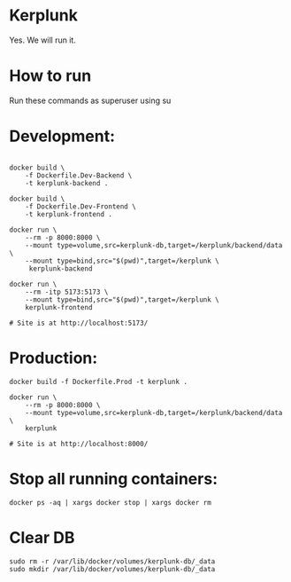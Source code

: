 # Kerplunk
Yes. We will run it.

# How to run
Run these commands as superuser using su

# Development:
```

docker build \
    -f Dockerfile.Dev-Backend \
    -t kerplunk-backend .

docker build \
    -f Dockerfile.Dev-Frontend \
    -t kerplunk-frontend .

docker run \
    --rm -p 8000:8000 \
    --mount type=volume,src=kerplunk-db,target=/kerplunk/backend/data \
    --mount type=bind,src="$(pwd)",target=/kerplunk \
     kerplunk-backend

docker run \
    --rm -itp 5173:5173 \
    --mount type=bind,src="$(pwd)",target=/kerplunk \
    kerplunk-frontend

# Site is at http://localhost:5173/
```

# Production:
```
docker build -f Dockerfile.Prod -t kerplunk .

docker run \
    --rm -p 8000:8000 \
    --mount type=volume,src=kerplunk-db,target=/kerplunk/backend/data \
    kerplunk

# Site is at http://localhost:8000/
```

# Stop all running containers:
```
docker ps -aq | xargs docker stop | xargs docker rm
```

# Clear DB
```
sudo rm -r /var/lib/docker/volumes/kerplunk-db/_data
sudo mkdir /var/lib/docker/volumes/kerplunk-db/_data
```
